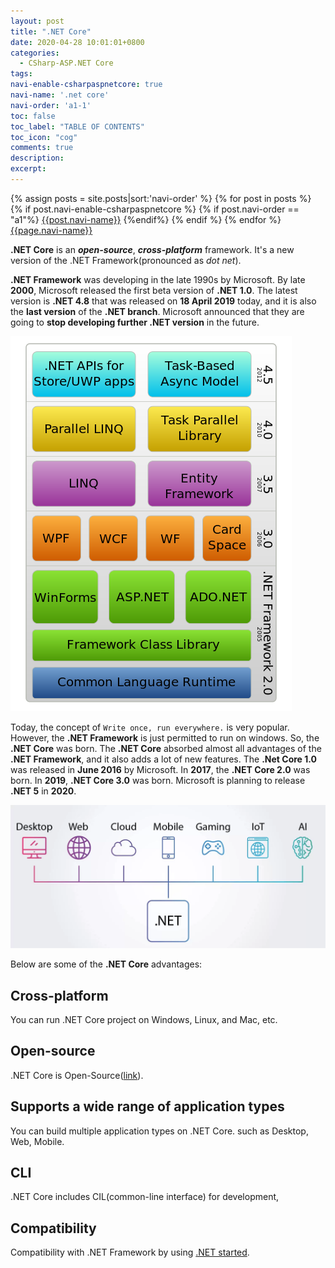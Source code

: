 ```yaml
---
layout: post
title: ".NET Core"
date: 2020-04-28 10:01:01+0800
categories:
  - CSharp-ASP.NET Core
tags:
navi-enable-csharpaspnetcore: true
navi-name: '.net core'
navi-order: 'a1-1'
toc: false
toc_label: "TABLE OF CONTENTS"
toc_icon: "cog"
comments: true
description: 
excerpt: 
---
```

<!--navigation bar-->
<div class='navi-link-container'>
  {% assign posts = site.posts|sort:'navi-order' %}
  {% for post in posts %}
    {% if post.navi-enable-csharpaspnetcore %}
        {% if post.navi-order == "a1"%}
            <a href="{{ site.baseurl }}{{ post.url }}" class='navi-link'>{{post.navi-name}}</a>
        {%endif%}
    {% endif %}
  {% endfor %}
<a class='navi-link' href="">{{page.navi-name}}</a>
</div>
<!--navigation bar-->


**.NET Core** is an ***open-source***, ***cross-platform*** framework. It's a new version of the .NET Framework(pronounced as *dot net*).

**.NET Framework** was developing in the late 1990s by Microsoft. By late **2000**, Microsoft released the first beta version of **.NET 1.0**. The latest version is **.NET 4.8** that was released on **18 April 2019** today, and it is also the **last version** of the **.NET branch**. Microsoft announced that they are going to **stop developing further .NET version** in the future. 

![Alt][1]

Today, the concept of `Write once, run everywhere.` is very popular. However, the **.NET Framework** is just permitted to run on windows. So, the **.NET Core** was born. The **.NET Core** absorbed almost all advantages of the **.NET Framework**, and it also adds a lot of new features. The **.Net Core 1.0** was released in **June 2016** by Microsoft. In **2017**, the **.NET Core 2.0** was born. In **2019**, **.NET Core 3.0** was born. Microsoft is planning to release **.NET 5** in **2020**.


![Alt][2]


Below are some of the **.NET Core** advantages:

## Cross-platform
You can run .NET Core project on Windows, Linux, and Mac, etc. 

## Open-source
.NET Core is Open-Source([link][4]).

## Supports a wide range of application types
You can build multiple application types on .NET Core. such as Desktop, Web, Mobile.

## CLI
.NET Core includes CIL(common-line interface) for development, 

## Compatibility
Compatibility with .NET Framework by using [.NET started][3].


[1]: /public/img/2020-04-28-dot-net-core-a.png
[2]: /public/img/2020-04-28-dot-net-core-b.webp
[3]: https://docs.microsoft.com/en-us/dotnet/standard/net-standard
[4]: https://source.dot.net/
